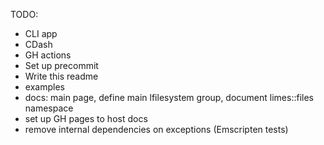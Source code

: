 TODO:
- CLI app
- CDash
- GH actions
- Set up precommit
- Write this readme
- examples
- docs: main page, define main lfilesystem group, document limes::files namespace
- set up GH pages to host docs
- remove internal dependencies on exceptions (Emscripten tests)
